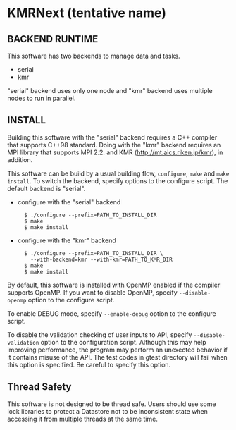 KMRNext (tentative name)
========================

BACKEND RUNTIME
---------------

This software has two backends to manage data and tasks.

* serial
* kmr

"serial" backend uses only one node and "kmr" backend uses multiple nodes to
run in parallel.

INSTALL
-------

Building this software with the "serial" backend requires a C++ compiler that
supports C++98 standard.  Doing with the "kmr" backend requires an MPI
library that supports MPI 2.2. and KMR (http://mt.aics.riken.jp/kmr), in
addition.

This software can be build by a usual building flow, `configure`, `make` and
`make install`. To switch the backend, specify options to the configure
script.  The default backend is "serial".

* configure with the "serial" backend

        $ ./configure --prefix=PATH_TO_INSTALL_DIR
        $ make
        $ make install

* configure with the "kmr" backend

        $ ./configure --prefix=PATH_TO_INSTALL_DIR \
          --with-backend=kmr --with-kmr=PATH_TO_KMR_DIR
        $ make
        $ make install

By default, this software is installed with OpenMP enabled if the compiler
supports OpenMP.  If you want to disable OpenMP, specify `--disable-openmp`
option to the configure script.

To enable DEBUG mode, specify `--enable-debug` option to the configure script.

To disable the validation checking of user inputs to API, specify
`--disable-validation` option to the configuration script.  Although this may
help improving performance, the program may perform an unexected behavior if
it contains misuse of the API.  The test codes in gtest directory will fail
when this option is specified.  Be careful to specify this option.

Thread Safety
-------------

This software is not designed to be thread safe.  Users should use some lock
libraries to protect a Datastore not to be inconsistent state when accessing
it from multiple threads at the same time.
